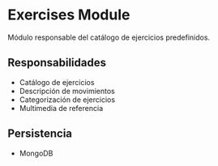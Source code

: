 # Exercises Module

Módulo responsable del catálogo de ejercicios predefinidos.

## Responsabilidades
- Catálogo de ejercicios
- Descripción de movimientos
- Categorización de ejercicios
- Multimedia de referencia

## Persistencia
- MongoDB
